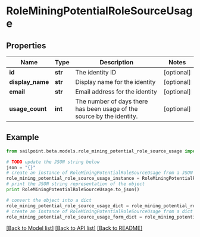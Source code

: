 # RoleMiningPotentialRoleSourceUsage


## Properties
Name | Type | Description | Notes
------------ | ------------- | ------------- | -------------
**id** | **str** | The identity ID | [optional] 
**display_name** | **str** | Display name for the identity | [optional] 
**email** | **str** | Email address for the identity | [optional] 
**usage_count** | **int** | The number of days there has been usage of the source by the identity. | [optional] 

## Example

```python
from sailpoint.beta.models.role_mining_potential_role_source_usage import RoleMiningPotentialRoleSourceUsage

# TODO update the JSON string below
json = "{}"
# create an instance of RoleMiningPotentialRoleSourceUsage from a JSON string
role_mining_potential_role_source_usage_instance = RoleMiningPotentialRoleSourceUsage.from_json(json)
# print the JSON string representation of the object
print RoleMiningPotentialRoleSourceUsage.to_json()

# convert the object into a dict
role_mining_potential_role_source_usage_dict = role_mining_potential_role_source_usage_instance.to_dict()
# create an instance of RoleMiningPotentialRoleSourceUsage from a dict
role_mining_potential_role_source_usage_form_dict = role_mining_potential_role_source_usage.from_dict(role_mining_potential_role_source_usage_dict)
```
[[Back to Model list]](../README.md#documentation-for-models) [[Back to API list]](../README.md#documentation-for-api-endpoints) [[Back to README]](../README.md)


